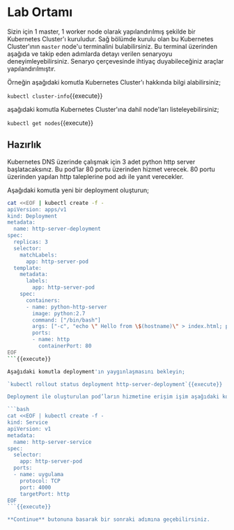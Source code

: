 # Lab Ortamı

Sizin için 1 master, 1 worker node olarak yapılandırılmış şekilde bir Kubernetes Cluster'ı kuruludur. Sağ bölümde kurulu olan bu Kubernetes Cluster'ının `master` node'u terminalini bulabilirsiniz. Bu terminal üzerinden aşağıda ve takip eden adımlarda detayı verilen senaryoyu deneyimleyebilirsiniz. Senaryo çerçevesinde ihtiyaç duyabileceğiniz araçlar yapılandırılmıştır.

Örneğin aşağıdaki komutla Kubernetes Cluster'ı hakkında bilgi alabilirsiniz;

`kubectl cluster-info`{{execute}}

aşağıdaki komutla Kubernetes Cluster'ına dahil node'ları listeleyebilirsiniz;

`kubectl get nodes`{{execute}}

## Hazırlık

Kubernetes DNS üzerinde çalışmak için 3 adet python http server başlatacaksınız. Bu pod’lar 80 portu üzerinden hizmet verecek. 80 portu üzerinden yapılan http taleplerine pod adı ile yanıt verecekler.

Aşağıdaki komutla yeni bir deployment oluşturun;

```bash
cat <<EOF | kubectl create -f -
apiVersion: apps/v1
kind: Deployment
metadata:
  name: http-server-deployment
spec:
  replicas: 3
  selector:
    matchLabels:
      app: http-server-pod
  template:
    metadata:
      labels:
        app: http-server-pod
    spec:
      containers:
      - name: python-http-server
        image: python:2.7
        command: ["/bin/bash"]
        args: ["-c", "echo \" Hello from \$(hostname)\" > index.html; python -m SimpleHTTPServer 80"]
        ports:
        - name: http
          containerPort: 80
EOF
```{{execute}}

Aşağıdaki komutla deployment'ın yaygınlaşmasını bekleyin;

`kubectl rollout status deployment http-server-deployment`{{execute}}

Deployment ile oluşturulan pod’ların hizmetine erişim işim aşağıdaki komutla yeni bir servis oluşturun;

```bash
cat <<EOF | kubectl create -f -
kind: Service
apiVersion: v1
metadata:
  name: http-server-service
spec:
  selector:
    app: http-server-pod
  ports:
  - name: uygulama
    protocol: TCP
    port: 4000
    targetPort: http
EOF
```{{execute}}

**Continue** butonuna basarak bir sonraki adımına geçebilirsiniz.
